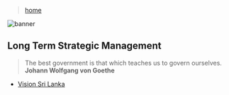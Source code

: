 > [home](/)

![banner](/governance/photos/banner.png)

## Long Term Strategic Management

> The best government is that which teaches us to govern ourselves.  
> **Johann Wolfgang von Goethe**

* [Vision Sri Lanka](/vision-lk)
